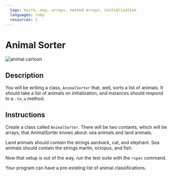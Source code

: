 ```yaml
---
  tags: micro, oop, arrays, nested arrays, initialization
  languages: ruby
  resources: 1
---
```


# Animal Sorter

![animal cartoon](https://s3-us-west-2.amazonaws.com/web-dev-readme-photos/oo-labs/animals.jpg)

## Description

You will be writing a class, `AnimalSorter` that, well, sorts a list of animals. It should take a list of animals on initialization, and instances should respond to a `.to_a` method.

## Instructions

Create a class called `AnimalSorter`. There will be two contants, which will be arrays, that AnimalSorter knows about: sea animals and land animals.

Land animals should contain the strings aardvark, cat, and elephant. Sea animals should contain the strings marlin, octopus, and fish.

Now that setup is out of the way, run the test suite with the `rspec` command.

Your program can have a pre-existing list of animal classifications.
